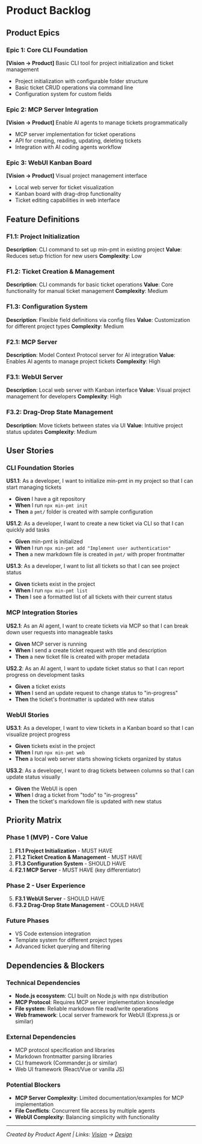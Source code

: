 # Product Backlog

## Product Epics

### Epic 1: Core CLI Foundation
**[Vision → Product]** Basic CLI tool for project initialization and ticket management
- Project initialization with configurable folder structure
- Basic ticket CRUD operations via command line
- Configuration system for custom fields

### Epic 2: MCP Server Integration
**[Vision → Product]** Enable AI agents to manage tickets programmatically
- MCP server implementation for ticket operations
- API for creating, reading, updating, deleting tickets
- Integration with AI coding agents workflow

### Epic 3: WebUI Kanban Board
**[Vision → Product]** Visual project management interface
- Local web server for ticket visualization
- Kanban board with drag-drop functionality
- Ticket editing capabilities in web interface

## Feature Definitions

### F1.1: Project Initialization
**Description**: CLI command to set up min-pmt in existing project
**Value**: Reduces setup friction for new users
**Complexity**: Low

### F1.2: Ticket Creation & Management
**Description**: CLI commands for basic ticket operations
**Value**: Core functionality for manual ticket management
**Complexity**: Medium

### F1.3: Configuration System
**Description**: Flexible field definitions via config files
**Value**: Customization for different project types
**Complexity**: Medium

### F2.1: MCP Server
**Description**: Model Context Protocol server for AI integration
**Value**: Enables AI agents to manage project tickets
**Complexity**: High

### F3.1: WebUI Server
**Description**: Local web server with Kanban interface
**Value**: Visual project management for developers
**Complexity**: High

### F3.2: Drag-Drop State Management
**Description**: Move tickets between states via UI
**Value**: Intuitive project status updates
**Complexity**: Medium

## User Stories

### CLI Foundation Stories

**US1.1**: As a developer, I want to initialize min-pmt in my project so that I can start managing tickets
- **Given** I have a git repository
- **When** I run `npx min-pmt init`
- **Then** a `pmt/` folder is created with sample configuration

**US1.2**: As a developer, I want to create a new ticket via CLI so that I can quickly add tasks
- **Given** min-pmt is initialized
- **When** I run `npx min-pmt add "Implement user authentication"`
- **Then** a new markdown file is created in `pmt/` with proper frontmatter

**US1.3**: As a developer, I want to list all tickets so that I can see project status
- **Given** tickets exist in the project
- **When** I run `npx min-pmt list`
- **Then** I see a formatted list of all tickets with their current status

### MCP Integration Stories

**US2.1**: As an AI agent, I want to create tickets via MCP so that I can break down user requests into manageable tasks
- **Given** MCP server is running
- **When** I send a create ticket request with title and description
- **Then** a new ticket file is created with proper metadata

**US2.2**: As an AI agent, I want to update ticket status so that I can report progress on development tasks
- **Given** a ticket exists
- **When** I send an update request to change status to "in-progress"
- **Then** the ticket's frontmatter is updated with new status

### WebUI Stories

**US3.1**: As a developer, I want to view tickets in a Kanban board so that I can visualize project progress
- **Given** tickets exist in the project
- **When** I run `npx min-pmt web`
- **Then** a local web server starts showing tickets organized by status

**US3.2**: As a developer, I want to drag tickets between columns so that I can update status visually
- **Given** the WebUI is open
- **When** I drag a ticket from "todo" to "in-progress"
- **Then** the ticket's markdown file is updated with new status

## Priority Matrix

### Phase 1 (MVP) - Core Value
1. **F1.1 Project Initialization** - MUST HAVE
2. **F1.2 Ticket Creation & Management** - MUST HAVE  
3. **F1.3 Configuration System** - SHOULD HAVE
4. **F2.1 MCP Server** - MUST HAVE (key differentiator)

### Phase 2 - User Experience
5. **F3.1 WebUI Server** - SHOULD HAVE
6. **F3.2 Drag-Drop State Management** - COULD HAVE

### Future Phases
- VS Code extension integration
- Template system for different project types
- Advanced ticket querying and filtering

## Dependencies & Blockers

### Technical Dependencies
- **Node.js ecosystem**: CLI built on Node.js with npx distribution
- **MCP Protocol**: Requires MCP server implementation knowledge
- **File system**: Reliable markdown file read/write operations
- **Web framework**: Local server framework for WebUI (Express.js or similar)

### External Dependencies
- MCP protocol specification and libraries
- Markdown frontmatter parsing libraries
- CLI framework (Commander.js or similar)
- Web UI framework (React/Vue or vanilla JS)

### Potential Blockers
- **MCP Server Complexity**: Limited documentation/examples for MCP implementation
- **File Conflicts**: Concurrent file access by multiple agents
- **WebUI Complexity**: Balancing simplicity with functionality

---
*Created by Product Agent | Links: [Vision](vision.md) → [Design](design.md)*

